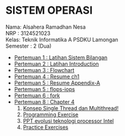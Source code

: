 # SISTEM OPERASI  
Nama: Alsahera Ramadhan Nesa  
NRP : 3124521023  
Kelas: Teknik Informatika A PSDKU Lamongan  
Semester : 2 (Dua)
- [Pertemuan 1 : Latihan Sistem Bilangan](pertemuan1.md)
- [Pertemuan 2 : Latihan Introduction](pertemuan2.md)
- [Pertemuan 3 : Flowchart](pertemuan3.md)
- [Pertemuan 4 : Resume ch1](pertemuan4.md)
- [Pertemuan 5 : Resume Appendix-A](pertemuan5.md)
- [Pertemuan 5 : flops-iops](flops-iops.md)
- [Pertemuan 6 : fork](fork.md)
- [Pertemuan 8 : Chapter 4](https://github.com/Alsahera/SisOp-2025/tree/main/chapter%204)
  1. [Konsep Single Thread dan Multithread!](https://github.com/Alsahera/SisOp-2025/blob/main/chapter%204/single%20dan%20multithread.md)
  2. [Programming Exercise](link)
  3. [PPT evolusi teknologi processor Intel](link)
  4. [Practice Exercises](https://github.com/Alsahera/SisOp-2025/blob/main/chapter%204/Practice%20Exercises.md)
